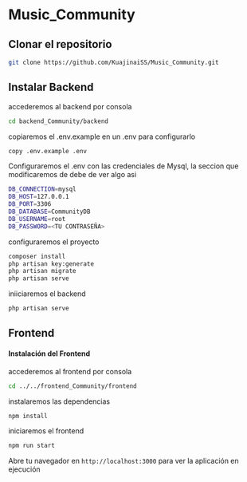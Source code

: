 # Music_Community
## Clonar el repositorio
```bash
git clone https://github.com/KuajinaiSS/Music_Community.git
```

## Instalar Backend
accederemos al backend por consola
```bash
cd backend_Community/backend
```

copiaremos el .env.example en un .env para configurarlo
```bash
copy .env.example .env
```

Configuraremos el .env con las credenciales de Mysql, la seccion que modificaremos de debe de ver algo asi
```bash
DB_CONNECTION=mysql
DB_HOST=127.0.0.1
DB_PORT=3306
DB_DATABASE=CommunityDB
DB_USERNAME=root
DB_PASSWORD=<TU CONTRASEÑA>
```

configuraremos el proyecto
```bash
composer install
php artisan key:generate
php artisan migrate
php artisan serve
```

iniiciaremos el backend
```bash
php artisan serve
```

## Frontend

#### Instalación del Frontend

accederemos al frontend por consola
```bash
cd ../../frontend_Community/frontend
```

instalaremos las dependencias
```bash
npm install
```

iniciaremos el frontend
```bash
npm run start
```
Abre tu navegador en `http://localhost:3000` para ver la aplicación en ejecución


